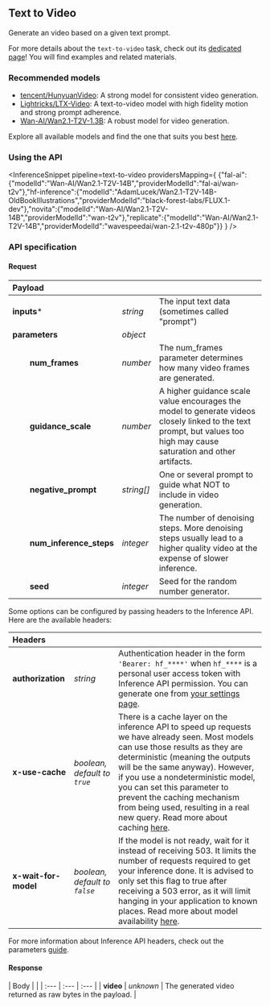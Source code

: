 <!---
This markdown file has been generated from a script. Please do not edit it directly.
For more details, check out:
- the `generate.ts` script: https://github.com/huggingface/hub-docs/blob/main/scripts/inference-providers/scripts/generate.ts
- the task template defining the sections in the page: https://github.com/huggingface/hub-docs/tree/main/scripts/inference-providers/templates/task/text-to-video.handlebars
- the input jsonschema specifications used to generate the input markdown table: https://github.com/huggingface/huggingface.js/blob/main/packages/tasks/src/tasks/text-to-video/spec/input.json
- the output jsonschema specifications used to generate the output markdown table: https://github.com/huggingface/huggingface.js/blob/main/packages/tasks/src/tasks/text-to-video/spec/output.json
- the snippets used to generate the example:
  - curl: https://github.com/huggingface/huggingface.js/blob/main/packages/tasks/src/snippets/curl.ts
  - python: https://github.com/huggingface/huggingface.js/blob/main/packages/tasks/src/snippets/python.ts
  - javascript: https://github.com/huggingface/huggingface.js/blob/main/packages/tasks/src/snippets/js.ts
- the "tasks" content for recommended models: https://huggingface.co/api/tasks
--->

## Text to Video

Generate an video based on a given text prompt.

<Tip>

For more details about the `text-to-video` task, check out its [dedicated page](https://huggingface.co/tasks/text-to-video)! You will find examples and related materials.

</Tip>

### Recommended models

- [tencent/HunyuanVideo](https://huggingface.co/tencent/HunyuanVideo): A strong model for consistent video generation.
- [Lightricks/LTX-Video](https://huggingface.co/Lightricks/LTX-Video): A text-to-video model with high fidelity motion and strong prompt adherence.
- [Wan-AI/Wan2.1-T2V-1.3B](https://huggingface.co/Wan-AI/Wan2.1-T2V-1.3B): A robust model for video generation.

Explore all available models and find the one that suits you best [here](https://huggingface.co/models?inference=warm&pipeline_tag=text-to-video&sort=trending).

### Using the API


<InferenceSnippet
    pipeline=text-to-video
    providersMapping={ {"fal-ai":{"modelId":"Wan-AI/Wan2.1-T2V-14B","providerModelId":"fal-ai/wan-t2v"},"hf-inference":{"modelId":"AdamLucek/Wan2.1-T2V-14B-OldBookIllustrations","providerModelId":"black-forest-labs/FLUX.1-dev"},"novita":{"modelId":"Wan-AI/Wan2.1-T2V-14B","providerModelId":"wan-t2v"},"replicate":{"modelId":"Wan-AI/Wan2.1-T2V-14B","providerModelId":"wavespeedai/wan-2.1-t2v-480p"}} }
/>



### API specification

#### Request

| Payload |  |  |
| :--- | :--- | :--- |
| **inputs*** | _string_ | The input text data (sometimes called "prompt") |
| **parameters** | _object_ |  |
| **&nbsp;&nbsp;&nbsp;&nbsp;&nbsp;&nbsp;&nbsp;&nbsp;num_frames** | _number_ | The num_frames parameter determines how many video frames are generated. |
| **&nbsp;&nbsp;&nbsp;&nbsp;&nbsp;&nbsp;&nbsp;&nbsp;guidance_scale** | _number_ | A higher guidance scale value encourages the model to generate videos closely linked to the text prompt, but values too high may cause saturation and other artifacts. |
| **&nbsp;&nbsp;&nbsp;&nbsp;&nbsp;&nbsp;&nbsp;&nbsp;negative_prompt** | _string[]_ | One or several prompt to guide what NOT to include in video generation. |
| **&nbsp;&nbsp;&nbsp;&nbsp;&nbsp;&nbsp;&nbsp;&nbsp;num_inference_steps** | _integer_ | The number of denoising steps. More denoising steps usually lead to a higher quality video at the expense of slower inference. |
| **&nbsp;&nbsp;&nbsp;&nbsp;&nbsp;&nbsp;&nbsp;&nbsp;seed** | _integer_ | Seed for the random number generator. |


Some options can be configured by passing headers to the Inference API. Here are the available headers:

| Headers |   |    |
| :--- | :--- | :--- |
| **authorization** | _string_ | Authentication header in the form `'Bearer: hf_****'` when `hf_****` is a personal user access token with Inference API permission. You can generate one from [your settings page](https://huggingface.co/settings/tokens). |
| **x-use-cache** | _boolean, default to `true`_ | There is a cache layer on the inference API to speed up requests we have already seen. Most models can use those results as they are deterministic (meaning the outputs will be the same anyway). However, if you use a nondeterministic model, you can set this parameter to prevent the caching mechanism from being used, resulting in a real new query. Read more about caching [here](../parameters#caching]). |
| **x-wait-for-model** | _boolean, default to `false`_ | If the model is not ready, wait for it instead of receiving 503. It limits the number of requests required to get your inference done. It is advised to only set this flag to true after receiving a 503 error, as it will limit hanging in your application to known places. Read more about model availability [here](../overview#eligibility]). |

For more information about Inference API headers, check out the parameters [guide](../parameters).

#### Response

| Body |  |
| :--- | :--- | :--- |
| **video** | _unknown_ | The generated video returned as raw bytes in the payload. |

